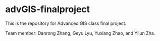 # advGIS-finalproject
This is the repository for Advanced GIS class final project. 

Team member: Danrong Zhang, Geyu Lyu, Yuxiang Zhao, and Yilun Zha.
